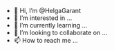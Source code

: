 - 👋 Hi, I’m @HelgaGarant
- 👀 I’m interested in ...
- 🌱 I’m currently learning ...
- 💞️ I’m looking to collaborate on ...
- 📫 How to reach me ...

<!---
HelgaGarant/HelgaGarant is a ✨ special ✨ repository because its `README.md` (this file) appears on your GitHub profile.
You can click the Preview link to take a look at your changes.
--->
